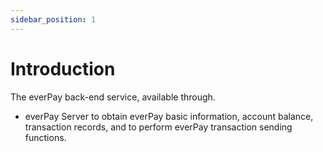 ```yaml
---
sidebar_position: 1
---
```


# Introduction

The everPay back-end service, available through.

* everPay Server to obtain everPay basic information, account balance, transaction records, and to perform everPay transaction sending functions.
